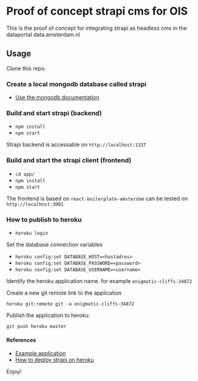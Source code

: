 # Proof of concept strapi cms for OIS

This is the proof of concept for integrating strapi as headless cms in the dataportal data.amsterdam.nl

## Usage

Clone this repo.

### Create a local mongodb database called strapi

* [Use the mongodb documentation](https://www.mongodb.com/) 

### Build and start strapi (backend)

 * `npm install`
 * `npm start`


Strapi backend is accessable on `http://localhost:1337`

### Build and start the strapi client (frontend)

* `cd app/`
* `npm install`
* `npm start`

The frontend is based on `react-boilerplate-amsterdam` can be tested on `http://localhost:3001`

### How to publish to heroku

* `heroku login`

Set the database connection variables

* `heroku config:set DATABASE_HOST=<hostadres>`
* `heroku config:set DATABASE_PASSWORD=<password>`
* `heroku config:set DATABASE_USERNAME=<username>`

Identify the heroku application name. for example `enigmatic-cliffs-34872`

Create a new git remote link to the application

`heroku git:remote git -a enigmatic-cliffs-34872`

Publish the application to heroku:

`git push heroku master`

#### References

* [Example application](https://enigmatic-cliffs-34872.herokuapp.com)
* [How to deploy strapi on heroku](https://blog.strapi.io/deploying-a-strapi-api-on-heroku/)
 
 Enjoy!
